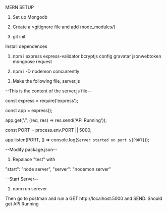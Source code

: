 MERN SETUP

1. Set up Mongodb

2. Create a >gitignore file and add (node_modules/)

3. git init

Install dependences

1. npm i express express-validator bcryptjs config gravatar jsonwebtoken mongoose request

2. npm i -D nodemon concurrently

3. Make the following file, server.js

--This is the content of the server.js file--

const express = require('express');

const app = express();

app.get('/', (req, res) => res.send('API Running'));

const PORT = process.env.PORT || 5000;

app.listen(PORT, () => console.log(`Server started on port ${PORT}`));

--Modify package.json--
1. Repalace "test" with
 
"start": "node server", 
"server": "nodemon server"

--Start Server--
1. npm run serever

Then go to postman and run a GET http://localhost:5000 and SEND.
Should get API Running